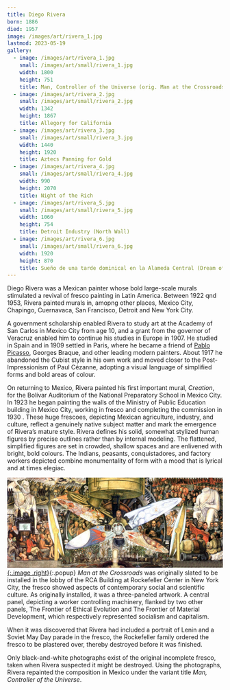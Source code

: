 ```yaml
---
title: Diego Rivera
born: 1886
died: 1957
image: /images/art/rivera_1.jpg
lastmod: 2023-05-19
gallery:
  - image: /images/art/rivera_1.jpg
    small: /images/art/small/rivera_1.jpg
    width: 1800
    height: 751
    title: Man, Controller of the Universe (orig. Man at the Crossroads)
  - image: /images/art/rivera_2.jpg
    small: /images/art/small/rivera_2.jpg
    width: 1342
    height: 1867
    title: Allegory for California
  - image: /images/art/rivera_3.jpg
    small: /images/art/small/rivera_3.jpg
    width: 1440
    height: 1920
    title: Aztecs Panning for Gold
  - image: /images/art/rivera_4.jpg
    small: /images/art/small/rivera_4.jpg
    width: 990
    height: 2070
    title: Night of the Rich
  - image: /images/art/rivera_5.jpg
    small: /images/art/small/rivera_5.jpg
    width: 1060
    height: 754
    title: Detroit Industry (North Wall)
  - image: /images/art/rivera_6.jpg
    small: /images/art/small/rivera_6.jpg
    width: 1920
    height: 870
    title: Sueño de una tarde dominical en la Alameda Central (Dream of a Sunday Afternoon at Alameda Central Park)
---
```


Diego Rivera was a Mexican painter whose bold large-scale murals stimulated a
revival of fresco painting in Latin America. Between 1922 qnd 1953, Rivera
painted murals in, amopng other places, Mexico City, Chapingo, Cuernavaca, San
Francisco, Detroit and New York City.

A government scholarship enabled Rivera to study art at the Academy of San
Carlos in Mexico City from age 10, and a grant from the governor of Veracruz
enabled him to continue his studies in Europe in 1907. He studied in Spain and
in 1909 settled in Paris, where he became a friend of [Pablo
Picasso](/art/picasso), Georges Braque, and other leading modern painters.
About 1917 he abandoned the Cubist style in his own work and moved closer to
the Post-Impressionism of Paul Cézanne, adopting a visual language of
simplified forms and bold areas of colour.

On returning to Mexico, Rivera painted his first important mural, _Creation_,
for the Bolívar Auditorium of the National Preparatory School in Mexico City.
In 1923 he began painting the walls of the Ministry of Public Education
building in Mexico City, working in fresco and completing the commission in
1930 . These huge frescoes, depicting Mexican agriculture, industry, and
culture, reflect a genuinely native subject matter and mark the emergence
of Rivera’s mature style. Rivera defines his solid, somewhat stylized human
figures by precise outlines rather than by internal modeling. The flattened,
simplified figures are set in crowded, shallow spaces and are enlivened with
bright, bold colours.  The Indians, peasants, conquistadores, and factory
workers depicted combine monumentality of form with a mood that is lyrical and
at times elegiac.

[![Man, Controller of the Universe (orig. Man at the Crossroads)](/images/art/rivera_1.jpg){:.image .right}](/images/art/rivera_1.jpg){:.popup}
_Man at the Crossroads_ was originally slated to be installed in the lobby of
the RCA Building at Rockefeller Center in New York City, the fresco showed
aspects of contemporary social and scientific culture. As originally installed,
it was a three-paneled artwork. A central panel, depicting a worker controlling
machinery, flanked by two other panels, The Frontier of Ethical Evolution and
The Frontier of Material Development, which respectively represented socialism
and capitalism. 

When it was discovered that Rivera had included a portrait of Lenin and a
Soviet May Day parade in the fresco, the Rockefeller family ordered the fresco
to be plastered over, thereby destroyed before it was finished.

Only black-and-white photographs exist of the original incomplete fresco, taken
when Rivera suspected it might be destroyed. Using the photographs, Rivera
repainted the composition in Mexico under the variant title _Man, Controller of
the Universe_.
